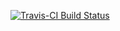 [![Travis-CI Build
Status](https://travis-ci.com/nevrome/xronos.rails.svg?token=vxsQ9RjxoGASGtX4Q8jc&branch=master)](https://travis-ci.com/nevrome/xronos.rails)


